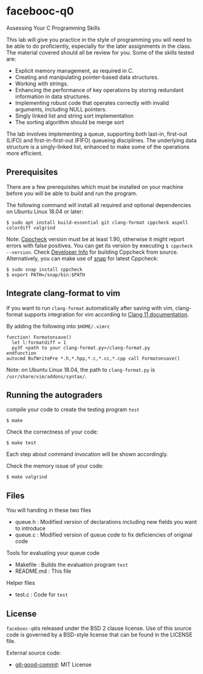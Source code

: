 # facebooc-q0

Assessing Your C Programming Skills

This lab will give you practice in the style of programming you will need to be able to do proficiently,
especially for the later assignments in the class. The material covered should all be review for you. Some
of the skills tested are:
* Explicit memory management, as required in C.
* Creating and manipulating pointer-based data structures.
* Working with strings.
* Enhancing the performance of key operations by storing redundant information in data structures.
* Implementing robust code that operates correctly with invalid arguments, including NULL pointers.
* Singly linked list and string sort implementation
* The sorting algorithm should be merge sort

The lab involves implementing a queue, supporting both last-in, first-out (LIFO) and first-in-first-out (FIFO)
queueing disciplines. The underlying data structure is a singly-linked list, enhanced to make some of the
operations more efficient.

## Prerequisites

There are a few prerequisites which must be installed on your machine before you will
be able to build and run the program.

The following command will install all required and optional dependencies on Ubuntu
Linux 18.04 or later:
```shell
$ sudo apt install build-essential git clang-format cppcheck aspell colordiff valgrind
```

Note: [Cppcheck](http://cppcheck.sourceforge.net/) version must be at least 1.90, otherwise
it might report errors with false positives. You can get its version by executing `$ cppcheck --version`.
Check [Developer Info](http://cppcheck.sourceforge.net/devinfo/) for building Cppcheck from source. Alternatively,
you can make use of [snap](https://snapcraft.io/) for latest Cppcheck:
```shell
$ sudo snap install cppcheck
$ export PATH=/snap/bin:$PATH
```

## Integrate clang-format to vim
If you want to run `clang-format` automatically after saving with vim, 
clang-format supports integration for vim according to [Clang 11 documentation](https://clang.llvm.org/docs/ClangFormat.html). 

By adding the following into `$HOME/.vimrc`
```shell
function! Formatonsave()
  let l:formatdiff = 1
  py3f <path to your clang-format.py>/clang-format.py
endfunction
autocmd BufWritePre *.h,*.hpp,*.c,*.cc,*.cpp call Formatonsave()
```
Note: on Ubuntu Linux 18.04, the path to `clang-format.py` is `/usr/share/vim/addons/syntax/`.  

## Running the autograders

compile your code to create the testing program `test`
```shell
$ make
```

Check the correctness of your code:
```shell
$ make test
```

Each step about command invocation will be shown accordingly.

Check the memory issue of your code:
```shell
$ make valgrind
```

## Files

You will handing in these two files
* queue.h : Modified version of declarations including new fields you want to introduce
* queue.c : Modified version of queue code to fix deficiencies of original code

Tools for evaluating your queue code
* Makefile : Builds the evaluation program `test`
* README.md : This file

Helper files
* test.c : Code for `test`

## License

`facebooc-q0`is released under the BSD 2 clause license. Use of this source code is governed by
a BSD-style license that can be found in the LICENSE file.

External source code:
* [git-good-commit](https://github.com/tommarshall/git-good-commit): MIT License
